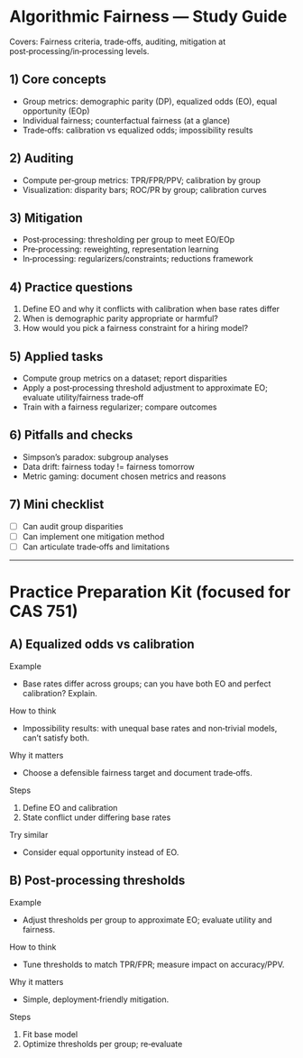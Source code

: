 # Algorithmic Fairness — Study Guide

Covers: Fairness criteria, trade‑offs, auditing, mitigation at post‑processing/in‑processing levels.

## 1) Core concepts
- Group metrics: demographic parity (DP), equalized odds (EO), equal opportunity (EOp)
- Individual fairness; counterfactual fairness (at a glance)
- Trade‑offs: calibration vs equalized odds; impossibility results

## 2) Auditing
- Compute per‑group metrics: TPR/FPR/PPV; calibration by group
- Visualization: disparity bars; ROC/PR by group; calibration curves

## 3) Mitigation
- Post‑processing: thresholding per group to meet EO/EOp
- Pre‑processing: reweighting, representation learning
- In‑processing: regularizers/constraints; reductions framework

## 4) Practice questions
1) Define EO and why it conflicts with calibration when base rates differ
2) When is demographic parity appropriate or harmful?
3) How would you pick a fairness constraint for a hiring model?

## 5) Applied tasks
- Compute group metrics on a dataset; report disparities
- Apply a post‑processing threshold adjustment to approximate EO; evaluate utility/fairness trade‑off
- Train with a fairness regularizer; compare outcomes

## 6) Pitfalls and checks
- Simpson’s paradox: subgroup analyses
- Data drift: fairness today != fairness tomorrow
- Metric gaming: document chosen metrics and reasons

## 7) Mini checklist
- [ ] Can audit group disparities
- [ ] Can implement one mitigation method
- [ ] Can articulate trade‑offs and limitations

---

# Practice Preparation Kit (focused for CAS 751)

## A) Equalized odds vs calibration
Example
- Base rates differ across groups; can you have both EO and perfect calibration? Explain.

How to think
- Impossibility results: with unequal base rates and non‑trivial models, can’t satisfy both.

Why it matters
- Choose a defensible fairness target and document trade‑offs.

Steps
1) Define EO and calibration
2) State conflict under differing base rates

Try similar
- Consider equal opportunity instead of EO.

## B) Post‑processing thresholds
Example
- Adjust thresholds per group to approximate EO; evaluate utility and fairness.

How to think
- Tune thresholds to match TPR/FPR; measure impact on accuracy/PPV.

Why it matters
- Simple, deployment‑friendly mitigation.

Steps
1) Fit base model
2) Optimize thresholds per group; re‑evaluate
